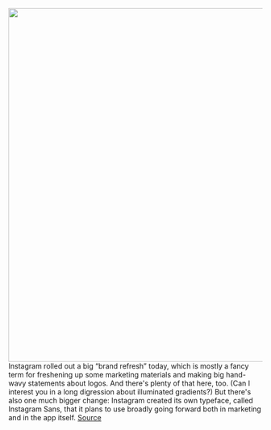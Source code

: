 <img src='https://cdn.vox-cdn.com/thumbor/2Na51Cmh9SdBgXJKOQIe_HWOKHo=/0x0:2280x1492/1200x800/filters:focal(958x564:1322x928)/cdn.vox-cdn.com/uploads/chorus_image/image/70900414/281967752_372836151529528_8473292201637787204_n.0.jpeg' width='700px' /><br/>
Instagram rolled out a big “brand refresh” today, which is mostly a fancy term for freshening up some marketing materials and making big hand-wavy statements about logos. And there's plenty of that here, too. (Can I interest you in a long digression about illuminated gradients?) But there's also one much bigger change: Instagram created its own typeface, called Instagram Sans, that it plans to use broadly going forward both in marketing and in the app itself.
<a href='https://www.theverge.com/2022/5/23/23137749/instagram-sans-brand-refresh-typeface-font-squircle'> Source <a/>